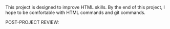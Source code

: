 This project is designed to improve HTML skills. By the end of this project, I hope to be comfortable with HTML commands and git commands.

POST-PROJECT REVIEW:

